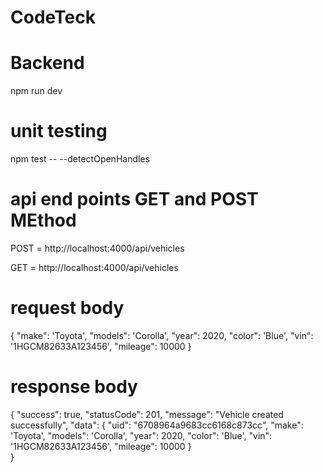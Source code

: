 # CodeTeck

# Backend
npm run dev

# unit testing
 npm test -- --detectOpenHandles

# api end points GET and POST MEthod
POST =  http://localhost:4000/api/vehicles

GET  = http://localhost:4000/api/vehicles

# request body
{
    "make": 'Toyota',
    "models": 'Corolla',
    "year": 2020,
    "color": 'Blue',
    "vin": '1HGCM82633A123456',
    "mileage": 10000
} 

# response body
{
    "success": true,
    "statusCode": 201,
    "message": "Vehicle created successfully",
    "data": {
       "uid": "6708964a9683cc6168c873cc",
       "make": 'Toyota',
       "models": 'Corolla',
       "year": 2020,
       "color": 'Blue',
       "vin": '1HGCM82633A123456',
       "mileage": 10000
    }   
} 


